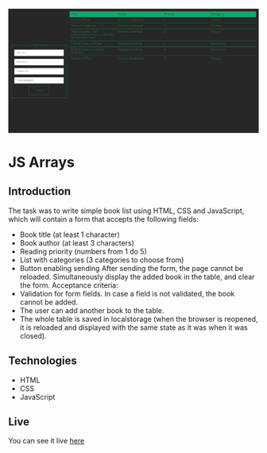 ![Book List](https://github.com/jwywrocki/portfolio/blob/main/img/projects/task_2.png?raw=true)

# JS Arrays

## Introduction

The task was to write simple book list using HTML, CSS and JavaScript, which will contain a form that accepts the following fields:

-   Book title (at least 1 character)
-   Book author (at least 3 characters)
-   Reading priority (numbers from 1 do 5)
-   List with categories (3 categories to choose from)
-   Button enabling sending
    After sending the form, the page cannot be reloaded. Simultaneously display the added book in the table, and clear the form.
    Acceptance criteria:
-   Validation for form fields. In case a field is not validated, the book cannot be added.
-   The user can add another book to the table.
-   The whole table is saved in localstorage (when the browser is reopened, it is reloaded and displayed with the same state as it was when it was closed).

## Technologies

-   HTML
-   CSS
-   JavaScript

## Live

You can see it live [here](https://jwywrocki.github.io/task_2/)
